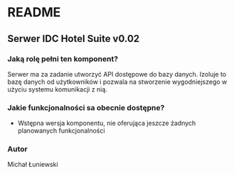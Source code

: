# README #

## Serwer IDC Hotel Suite v0.02 ##

### Jaką rolę pełni ten komponent? ###

Serwer ma za zadanie utworzyć API dostępowe do bazy danych. Izoluje to bazę danych od użytkowników i pozwala na stworzenie wygodniejszego w użyciu systemu komunikacji z nią.

### Jakie funkcjonalności sa obecnie dostępne? ###

* Wstępna wersja komponentu, nie oferująca jeszcze żadnych planowanych funkcjonalności

### Autor ###

Michał Łuniewski
